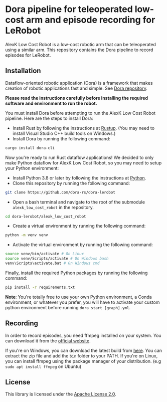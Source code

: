 # Dora pipeline for teleoperated low-cost arm and episode recording for LeRobot

AlexK Low Cost Robot is a low-cost robotic arm that can be teleoperated using a similar arm. This repository contains
the Dora pipeline to record episodes for LeRobot.

## Installation

Dataflow-oriented robotic application (Dora) is a framework that makes creation of robotic applications fast and simple.
See [Dora repository](https://github.com/dora-rs/dora).

**Please read the instructions carefully before installing the required software and environment to run the robot.**

You must install Dora before attempting to run the AlexK Low Cost Robot pipeline. Here are the steps to install Dora:

- Install Rust by following the instructions at [Rustup](https://rustup.rs/). (You may need to install Visual Studio C++
  build tools on Windows.)
- Install Dora by running the following command:

```bash
cargo install dora-cli
```

Now you're ready to run Rust dataflow applications! We decided to only make Python dataflow for AlexK Low Cost Robot, so
you may need to setup your Python environment:

- Install Python 3.8 or later by following the instructions at [Python](https://www.python.org/downloads/).
- Clone this repository by running the following command:

```bash
git clone https://github.com/dora-rs/dora-lerobot
```

- Open a bash terminal and navigate to the root of the submodule `alexk_low_cost_robot` in the repository.

```bash
cd dora-lerobot/alexk_low_cost_robot
```

- Create a virtual environment by running the following command:

```bash
python -m venv venv
```

- Activate the virtual environment by running the following command:

```bash
source venv/bin/activate # On Linux
source venv/Scripts/activate # On Windows bash
venv\Scripts\activate.bat # On Windows cmd
```

Finally, install the required Python packages by running the following command:

```bash
pip install -r requirements.txt
```

**Note**: You're totally free to use your own Python environment, a Conda environment, or whatever you prefer, you will have to activate 
your custom python environment before running `dora start [graph].yml`.

## Recording

In order to record episodes, you need ffmpeg installed on your system. You can download it from the [official website](https://ffmpeg.org/download.html).

If you're on Windows, you can download the latest build from [here](https://ffmpeg.zeranoe.com/builds/). You can extract the zip file and add the `bin` folder to your PATH.
If you're on Linux, you can install ffmpeg using the package manager of your distribution. (e.g `sudo apt install ffmpeg` on Ubuntu)

## License

This library is licensed under the [Apache License 2.0](../../LICENSE).